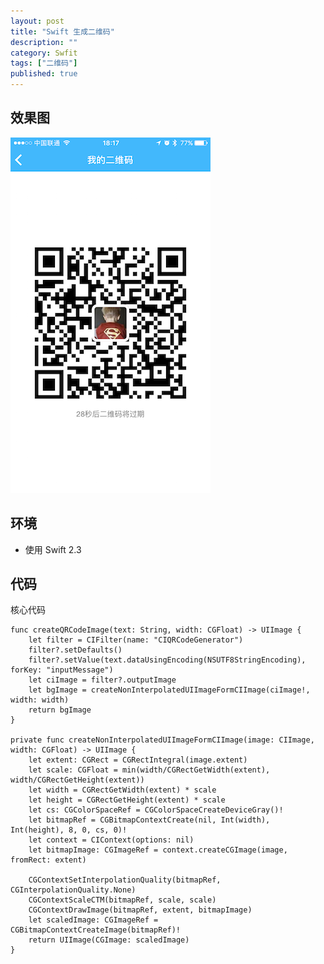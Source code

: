 ```yaml
---
layout: post
title: "Swift 生成二维码"
description: ""
category: Swfit
tags: ["二维码"]
published: true
---
```


## 效果图

<img src="/images/post/2016-09-02-swift-create-qrcodeimage/IMG_3229.PNG" style="width:320px;height:569px;" />

## 环境

*	使用 Swift 2.3

## 代码

核心代码

<pre><code class="language-swift">func createQRCodeImage(text: String, width: CGFloat) -> UIImage {
    let filter = CIFilter(name: "CIQRCodeGenerator")
    filter?.setDefaults()
    filter?.setValue(text.dataUsingEncoding(NSUTF8StringEncoding), forKey: "inputMessage")
    let ciImage = filter?.outputImage
    let bgImage = createNonInterpolatedUIImageFormCIImage(ciImage!, width: width)
    return bgImage
}

private func createNonInterpolatedUIImageFormCIImage(image: CIImage, width: CGFloat) -> UIImage {
    let extent: CGRect = CGRectIntegral(image.extent)
    let scale: CGFloat = min(width/CGRectGetWidth(extent), width/CGRectGetHeight(extent))
    let width = CGRectGetWidth(extent) * scale
    let height = CGRectGetHeight(extent) * scale
    let cs: CGColorSpaceRef = CGColorSpaceCreateDeviceGray()!
    let bitmapRef = CGBitmapContextCreate(nil, Int(width), Int(height), 8, 0, cs, 0)!
    let context = CIContext(options: nil)
    let bitmapImage: CGImageRef = context.createCGImage(image, fromRect: extent)
    
    CGContextSetInterpolationQuality(bitmapRef,  CGInterpolationQuality.None)
    CGContextScaleCTM(bitmapRef, scale, scale)
    CGContextDrawImage(bitmapRef, extent, bitmapImage)
    let scaledImage: CGImageRef = CGBitmapContextCreateImage(bitmapRef)!
    return UIImage(CGImage: scaledImage)
}
</code></pre>